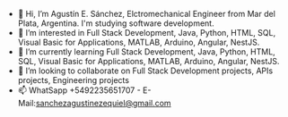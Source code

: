 - 👋 Hi, I’m Agustín E. Sánchez, Elctromechanical Engineer from Mar del Plata, Argentina. I'm studying software development.
- 👀 I’m interested in Full Stack Development, Java, Python, HTML, SQL, Visual Basic for Applications, MATLAB, Arduino, Angular, NestJS.
- 🌱 I’m currently learning Full Stack Development, Java, Python, HTML, SQL, Visual Basic for Applications, MATLAB, Arduino, Angular, NestJS.
- 💞️ I’m looking to collaborate on Full Stack Development projects, APIs projects, Engineering projects
- 📫 WhatSapp +5492235651707 - E-Mail:sanchezagustinezequiel@gmail.com
